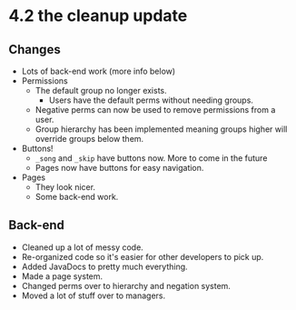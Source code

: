 ﻿# 4.2 the cleanup update
## Changes
 - Lots of back-end work (more info below)
 - Permissions
	 - The default group no longer exists.
		 - Users have the default perms without needing groups.
	 - Negative perms can now be used to remove permissions from a user.
	 - Group hierarchy has been implemented meaning groups higher will override groups below them.
 - Buttons!
	 - `_song` and `_skip` have buttons now. More to come in the future
	 - Pages now have buttons for easy navigation.
 - Pages
	 - They look nicer.
	 - Some back-end work.
## Back-end
- Cleaned up a lot of messy code.
- Re-organized code so it's easier for other developers to pick up.
- Added JavaDocs to pretty much everything.
- Made a page system.
- Changed perms over to hierarchy and negation system.
- Moved a lot of stuff over to managers.

